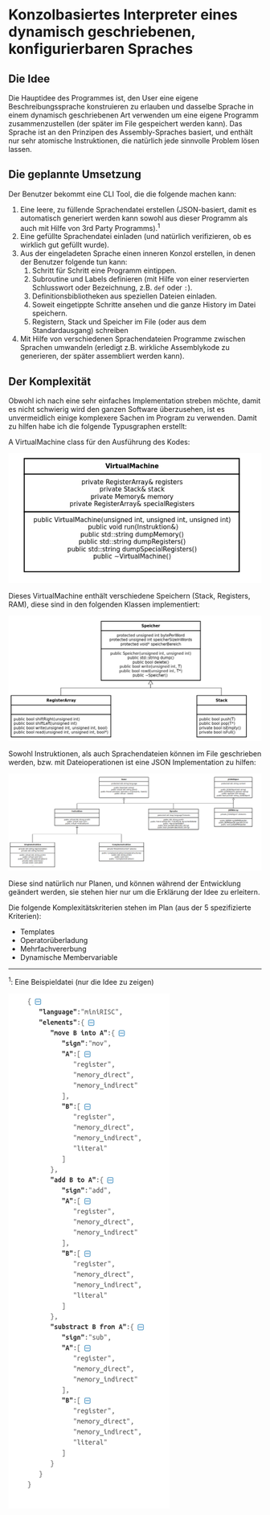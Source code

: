 # Konzolbasiertes Interpreter eines dynamisch geschriebenen, konfigurierbaren Spraches

## Die Idee

Die Hauptidee des Programmes ist, den User eine eigene Beschreibungssprache konstruieren zu erlauben und dasselbe Sprache in einem dynamisch geschriebenen Art verwenden um eine eigene Programm zusammenzustellen (der später im File gespeichert werden kann). 
Das Sprache ist an den Prinzipen des Assembly-Spraches basiert, und enthält nur sehr atomische Instruktionen, die natürlich jede sinnvolle Problem lösen lassen.

## Die geplannte Umsetzung

Der Benutzer bekommt eine CLI Tool, die die folgende machen kann:

1. Eine leere, zu füllende Sprachendatei erstellen (JSON-basiert, damit es automatisch generiert werden kann sowohl aus dieser Programm als auch mit Hilfe von 3rd Party Programms).<sup>1</sup>
2. Eine gefüllte Sprachendatei einladen (und natürlich verifizieren, ob es wirklich gut gefüllt wurde).
3. Aus der eingeladeten Sprache einen inneren Konzol erstellen, in denen der Benutzer folgende tun kann:
    1. Schritt für Schritt eine Programm eintippen.
    2. Subroutine und Labels definieren (mit Hilfe von einer reservierten Schlusswort oder Bezeichnung, z.B. `def` oder `:`).
    3. Definitionsbibliotheken aus speziellen Dateien einladen.
    4. Soweit eingetippte Schritte ansehen und die ganze History im Datei speichern.
    5. Registern, Stack und Speicher im File (oder aus dem Standardausgang) schreiben
4. Mit Hilfe von verschiedenen Sprachendateien Programme zwischen Sprachen umwandeln (erledigt z.B. wirkliche Assemblykode zu generieren, der später assembliert werden kann).

## Der Komplexität

Obwohl ich nach eine sehr einfaches Implementation streben möchte, damit es nicht schwierig wird den ganzen Software überzusehen, ist es unvermeidlich einige komplexere Sachen im Program zu verwenden. Damit zu hilfen habe ich die folgende Typusgraphen erstellt: 

A VirtualMachine class für den Ausführung des Kodes: 

![VirtualMachine](assets/typus_vm.png)

Dieses VirtualMachine enthält verschiedene Speichern (Stack, Registers, RAM), diese sind in den folgenden Klassen implementiert:

![Speicher und geerbte Klassen](assets/typus_speicher.png)

Sowohl Instruktionen, als auch Sprachendateien können im File geschrieben werden, bzw. mit Dateioperationen ist eine JSON Implementation zu hilfen:

![Dateientypen](assets/typus_dateien_json.png)

Diese sind natürlich nur Planen, und können während der Entwicklung geändert werden, sie stehen hier nur um die Erklärung der Idee zu erleitern.

Die folgende Komplexitätskriterien stehen im Plan (aus der 5 spezifizierte Kriterien):
* Templates
* Operatorüberladung
* Mehrfachvererbung
* Dynamische Membervariable

---
<sup>1</sup>: Eine Beispieldatei (nur die Idee zu zeigen)

![JSON example](assets/example_json.png)
